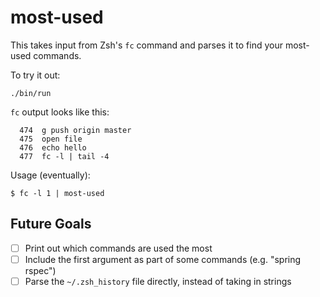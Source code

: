 # most-used

This takes input from Zsh's `fc` command and parses it to find your most-used
commands.

To try it out:

```
./bin/run
```

`fc` output looks like this:

```
  474  g push origin master
  475  open file
  476  echo hello
  477  fc -l | tail -4
```

Usage (eventually):

```
$ fc -l 1 | most-used
```

## Future Goals

* [ ] Print out which commands are used the most
* [ ] Include the first argument as part of some commands (e.g. "spring rspec")
* [ ] Parse the `~/.zsh_history` file directly, instead of taking in strings
